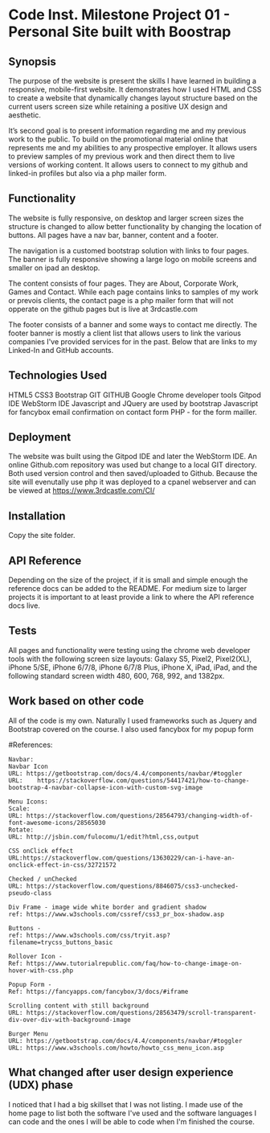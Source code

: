 # Code Inst. Milestone Project 01 - Personal Site built with Boostrap

## Synopsis
The purpose of the website is present the skills I have learned in building a responsive, mobile-first website. It demonstrates how I used HTML and CSS to create a website that dynamically changes layout structure based on the current users screen size while retaining a positive UX design and aesthetic. 

It’s second goal is to present information regarding me and my previous work to the public. To build on the promotional material online that represents me and my abilities to any prospective employer. It allows users to preview samples of my previous work and then direct them to live versions of working content. It allows users to connect to my github and linked-in profiles but also via a php mailer form.

## Functionality
The website is fully responsive, on desktop and larger screen sizes the structure is changed to allow better functionality by changing the location of buttons. All pages have a nav bar, banner, content and a footer.

The navigation is a customed bootstrap solution with links to four pages. The banner is fully responsive showing a large logo on mobile screens and smaller on ipad an desktop. 

The content consists of four pages. They are About, Corporate Work, Games and Contact. While each page contains links to samples of my work or prevois clients, the contact page is a php mailer form that will not opperate on the github pages but is live at 3rdcastle.com

The footer consists of a banner and some ways to contact me directly. The footer banner is mostly a client list that allows users to link the various companies I've provided services for in the past. Below that are links to my Linked-In and GitHub accounts.

## Technologies Used
HTML5
CSS3
Bootstrap
GIT
GITHUB
Google Chrome developer tools
Gitpod IDE
WebStorm IDE
Javascript and JQuery are used by bootstrap
Javascript for fancybox email confirmation on contact form
PHP - for the form mailler.

## Deployment

The website was built using the Gitpod IDE and later the WebStorm IDE. An online Github.com repository was used but change to a local GIT directory. Both used version control and then saved/uploaded to Github. Because the site will evenutally use php it was deployed to a cpanel webserver and can be viewed at https://www.3rdcastle.com/CI/

## Installation

Copy the site folder. 

## API Reference

Depending on the size of the project, if it is small and simple enough the reference docs can be added to the README. For medium size to larger projects it is important to at least provide a link to where the API reference docs live.

## Tests
All pages and functionality were testing using the chrome web developer tools with the following screen size layouts: Galaxy S5, Pixel2, Pixel2(XL), iPhone 5/SE, iPhone 6/7/8, iPhone 6/7/8 Plus, iPhone X, iPad,  iPad, and the following standard screen width 480, 600, 768, 992, and 1382px.

## Work based on other code

All of the code is my own. Naturally I used frameworks such as Jquery and Bootstrap covered on the course. I also used fancybox for my popup form

#References:

	
	Navbar:
	Navbar Icon
	URL: https://getbootstrap.com/docs/4.4/components/navbar/#toggler
	URL: 	https://stackoverflow.com/questions/54417421/how-to-change-bootstrap-4-navbar-collapse-icon-with-custom-svg-image
					
	Menu Icons:	
	Scale:
	URL: https://stackoverflow.com/questions/28564793/changing-width-of-font-awesome-icons/28565030
	Rotate:
	URL: http://jsbin.com/fulocomu/1/edit?html,css,output
	
	CSS onClick effect
	URL:https://stackoverflow.com/questions/13630229/can-i-have-an-onclick-effect-in-css/32721572
			
	Checked / unChecked
	URL: https://stackoverflow.com/questions/8846075/css3-unchecked-pseudo-class

	Div Frame - image wide white border and gradient shadow
	ref: https://www.w3schools.com/cssref/css3_pr_box-shadow.asp
	
	Buttons - 
	ref: https://www.w3schools.com/css/tryit.asp?filename=trycss_buttons_basic

	Rollover Icon -
	Ref: https://www.tutorialrepublic.com/faq/how-to-change-image-on-hover-with-css.php
	
	Popup Form -
	Ref: https://fancyapps.com/fancybox/3/docs/#iframe

	Scrolling content with still background
	URL: https://stackoverflow.com/questions/28563479/scroll-transparent-div-over-div-with-background-image

	Burger Menu
	URL: https://getbootstrap.com/docs/4.4/components/navbar/#toggler
	URL: https://www.w3schools.com/howto/howto_css_menu_icon.asp

## What changed after user design experience (UDX) phase
I noticed that I had a big skillset that I was not listing. I made use of the home page to list both the software I've used and the software languages I can code and the ones I will be able to code when I'm finished the course.



